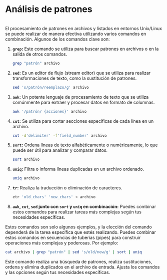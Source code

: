 # Análisis de patrones

\
El procesamiento de patrones en archivos y listados en entornos Unix/Linux se puede realizar de manera efectiva utilizando varios comandos en combinación. Algunos de los comandos clave son:

1.  **`grep`:** Este comando se utiliza para buscar patrones en archivos o en la salida de otros comandos.

    ```bash
    grep "patrón" archivo
    ```
2.  **`sed`:** Es un editor de flujo (stream editor) que se utiliza para realizar transformaciones de texto, como la sustitución de patrones.

    ```bash
    sed 's/patrón/reemplazo/g' archivo
    ```
3.  **`awk`:** Un potente lenguaje de procesamiento de texto que se utiliza comúnmente para extraer y procesar datos en formato de columnas.

    ```bash
    awk '/patrón/ {acciones}' archivo
    ```
4.  **`cut`:** Se utiliza para cortar secciones específicas de cada línea en un archivo.

    ```bash
    cut -d'delimiter' -f'field_number' archivo
    ```
5.  **`sort`:** Ordena líneas de texto alfabéticamente o numéricamente, lo que puede ser útil para analizar y comparar datos.

    ```bash
    sort archivo
    ```
6.  **`uniq`:** Filtra o informa líneas duplicadas en un archivo ordenado.

    ```bash
    uniq archivo
    ```
7.  **`tr`:** Realiza la traducción o eliminación de caracteres.

    ```bash
    etr 'old_chars' 'new_chars' < archivo
    ```
8. **`awk`, `cut`, `sed` junto con `sort` y `uniq` en combinación:** Puedes combinar estos comandos para realizar tareas más complejas según tus necesidades específicas.

Estos comandos son solo algunos ejemplos, y la elección del comando dependerá de la tarea específica que estés realizando. Puedes combinar estos comandos en secuencias de tuberías (pipes) para construir operaciones más complejas y poderosas. Por ejemplo:

```bash
cat archivo | grep "patrón" | sed 's/old/new/g' | sort | uniq
```

Este comando realiza una búsqueda de patrones, realiza sustituciones, ordena y elimina duplicados en el archivo de entrada. Ajusta los comandos y las opciones según tus necesidades específicas.
